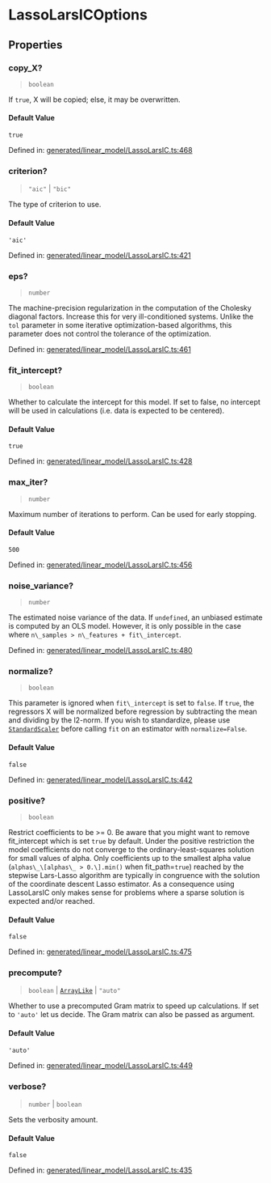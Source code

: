 # LassoLarsICOptions

## Properties

### copy\_X?

> `boolean`

If `true`, X will be copied; else, it may be overwritten.

#### Default Value

`true`

Defined in:  [generated/linear\_model/LassoLarsIC.ts:468](https://github.com/transitive-bullshit/scikit-learn-ts/blob/92ab806/packages/sklearn/src/generated/linear_model/LassoLarsIC.ts#L468)

### criterion?

> `"aic"` \| `"bic"`

The type of criterion to use.

#### Default Value

`'aic'`

Defined in:  [generated/linear\_model/LassoLarsIC.ts:421](https://github.com/transitive-bullshit/scikit-learn-ts/blob/92ab806/packages/sklearn/src/generated/linear_model/LassoLarsIC.ts#L421)

### eps?

> `number`

The machine-precision regularization in the computation of the Cholesky diagonal factors. Increase this for very ill-conditioned systems. Unlike the `tol` parameter in some iterative optimization-based algorithms, this parameter does not control the tolerance of the optimization.

Defined in:  [generated/linear\_model/LassoLarsIC.ts:461](https://github.com/transitive-bullshit/scikit-learn-ts/blob/92ab806/packages/sklearn/src/generated/linear_model/LassoLarsIC.ts#L461)

### fit\_intercept?

> `boolean`

Whether to calculate the intercept for this model. If set to false, no intercept will be used in calculations (i.e. data is expected to be centered).

#### Default Value

`true`

Defined in:  [generated/linear\_model/LassoLarsIC.ts:428](https://github.com/transitive-bullshit/scikit-learn-ts/blob/92ab806/packages/sklearn/src/generated/linear_model/LassoLarsIC.ts#L428)

### max\_iter?

> `number`

Maximum number of iterations to perform. Can be used for early stopping.

#### Default Value

`500`

Defined in:  [generated/linear\_model/LassoLarsIC.ts:456](https://github.com/transitive-bullshit/scikit-learn-ts/blob/92ab806/packages/sklearn/src/generated/linear_model/LassoLarsIC.ts#L456)

### noise\_variance?

> `number`

The estimated noise variance of the data. If `undefined`, an unbiased estimate is computed by an OLS model. However, it is only possible in the case where `n\_samples > n\_features + fit\_intercept`.

Defined in:  [generated/linear\_model/LassoLarsIC.ts:480](https://github.com/transitive-bullshit/scikit-learn-ts/blob/92ab806/packages/sklearn/src/generated/linear_model/LassoLarsIC.ts#L480)

### normalize?

> `boolean`

This parameter is ignored when `fit\_intercept` is set to `false`. If `true`, the regressors X will be normalized before regression by subtracting the mean and dividing by the l2-norm. If you wish to standardize, please use [`StandardScaler`](sklearn.preprocessing.StandardScaler.html#sklearn.preprocessing.StandardScaler "sklearn.preprocessing.StandardScaler") before calling `fit` on an estimator with `normalize=False`.

#### Default Value

`false`

Defined in:  [generated/linear\_model/LassoLarsIC.ts:442](https://github.com/transitive-bullshit/scikit-learn-ts/blob/92ab806/packages/sklearn/src/generated/linear_model/LassoLarsIC.ts#L442)

### positive?

> `boolean`

Restrict coefficients to be >= 0. Be aware that you might want to remove fit\_intercept which is set `true` by default. Under the positive restriction the model coefficients do not converge to the ordinary-least-squares solution for small values of alpha. Only coefficients up to the smallest alpha value (`alphas\_\[alphas\_ > 0.\].min()` when fit\_path=`true`) reached by the stepwise Lars-Lasso algorithm are typically in congruence with the solution of the coordinate descent Lasso estimator. As a consequence using LassoLarsIC only makes sense for problems where a sparse solution is expected and/or reached.

#### Default Value

`false`

Defined in:  [generated/linear\_model/LassoLarsIC.ts:475](https://github.com/transitive-bullshit/scikit-learn-ts/blob/92ab806/packages/sklearn/src/generated/linear_model/LassoLarsIC.ts#L475)

### precompute?

> `boolean` \| [`ArrayLike`](../types/ArrayLike.md) \| `"auto"`

Whether to use a precomputed Gram matrix to speed up calculations. If set to `'auto'` let us decide. The Gram matrix can also be passed as argument.

#### Default Value

`'auto'`

Defined in:  [generated/linear\_model/LassoLarsIC.ts:449](https://github.com/transitive-bullshit/scikit-learn-ts/blob/92ab806/packages/sklearn/src/generated/linear_model/LassoLarsIC.ts#L449)

### verbose?

> `number` \| `boolean`

Sets the verbosity amount.

#### Default Value

`false`

Defined in:  [generated/linear\_model/LassoLarsIC.ts:435](https://github.com/transitive-bullshit/scikit-learn-ts/blob/92ab806/packages/sklearn/src/generated/linear_model/LassoLarsIC.ts#L435)
